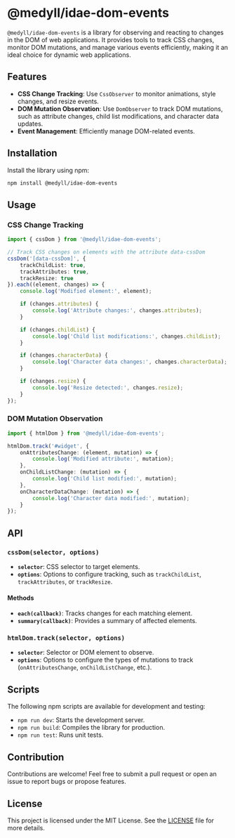 # @medyll/idae-dom-events

`@medyll/idae-dom-events` is a library for observing and reacting to changes in the DOM of web applications. It provides tools to track CSS changes, monitor DOM mutations, and manage various events efficiently, making it an ideal choice for dynamic web applications.

## Features

- **CSS Change Tracking**: Use `CssObserver` to monitor animations, style changes, and resize events.
- **DOM Mutation Observation**: Use `DomObserver` to track DOM mutations, such as attribute changes, child list modifications, and character data updates.
- **Event Management**: Efficiently manage DOM-related events.

## Installation

Install the library using npm:

```bash
npm install @medyll/idae-dom-events
```

## Usage

### CSS Change Tracking

```typescript
import { cssDom } from '@medyll/idae-dom-events';

// Track CSS changes on elements with the attribute data-cssDom
cssDom('[data-cssDom]', {
    trackChildList: true,
    trackAttributes: true,
    trackResize: true
}).each((element, changes) => {
    console.log('Modified element:', element);

    if (changes.attributes) {
        console.log('Attribute changes:', changes.attributes);
    }

    if (changes.childList) {
        console.log('Child list modifications:', changes.childList);
    }

    if (changes.characterData) {
        console.log('Character data changes:', changes.characterData);
    }

    if (changes.resize) {
        console.log('Resize detected:', changes.resize);
    }
});
``` 

### DOM Mutation Observation

```typescript
import { htmlDom } from '@medyll/idae-dom-events';

htmlDom.track('#widget', {
    onAttributesChange: (element, mutation) => {
        console.log('Modified attribute:', mutation);
    },
    onChildListChange: (mutation) => {
        console.log('Child list modified:', mutation);
    },
    onCharacterDataChange: (mutation) => {
        console.log('Character data modified:', mutation);
    }
});
```

## API

### `cssDom(selector, options)`

- **`selector`**: CSS selector to target elements.
- **`options`**: Options to configure tracking, such as `trackChildList`, `trackAttributes`, or `trackResize`.

#### Methods

- **`each(callback)`**: Tracks changes for each matching element.
- **`summary(callback)`**: Provides a summary of affected elements.

### `htmlDom.track(selector, options)`

- **`selector`**: Selector or DOM element to observe.
- **`options`**: Options to configure the types of mutations to track (`onAttributesChange`, `onChildListChange`, etc.).

## Scripts

The following npm scripts are available for development and testing:

- `npm run dev`: Starts the development server.
- `npm run build`: Compiles the library for production.
- `npm run test`: Runs unit tests.

## Contribution

Contributions are welcome! Feel free to submit a pull request or open an issue to report bugs or propose features.

## License

This project is licensed under the MIT License. See the [LICENSE](../../LICENSE) file for more details.

